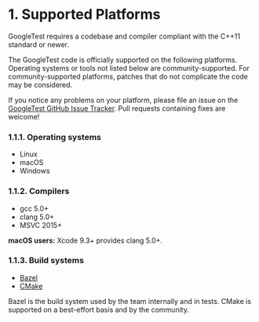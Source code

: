 # 1. Supported Platforms

GoogleTest requires a codebase and compiler compliant with the C++11 standard or
newer.

The GoogleTest code is officially supported on the following platforms.
Operating systems or tools not listed below are community-supported. For
community-supported platforms, patches that do not complicate the code may be
considered.

If you notice any problems on your platform, please file an issue on the
[GoogleTest GitHub Issue Tracker](https://github.com/google/googletest/issues).
Pull requests containing fixes are welcome!

### 1.1.1. Operating systems

*   Linux
*   macOS
*   Windows

### 1.1.2. Compilers

*   gcc 5.0+
*   clang 5.0+
*   MSVC 2015+

**macOS users:** Xcode 9.3+ provides clang 5.0+.

### 1.1.3. Build systems

*   [Bazel](https://bazel.build/)
*   [CMake](https://cmake.org/)

Bazel is the build system used by the team internally and in tests. CMake is
supported on a best-effort basis and by the community.

